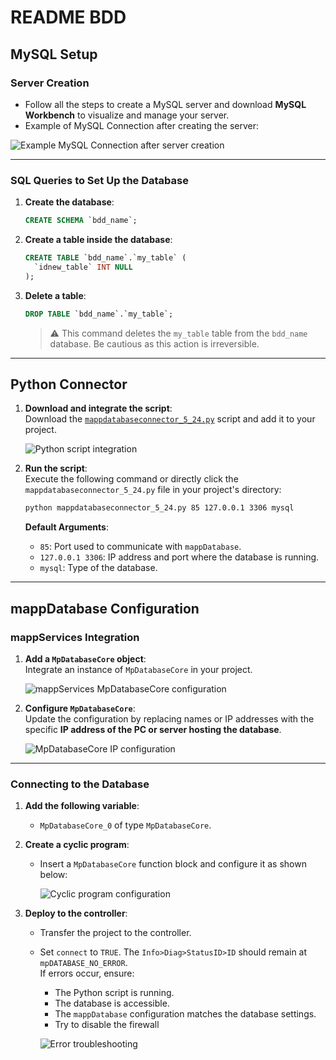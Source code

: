 
# README BDD

## MySQL Setup

### Server Creation

- Follow all the steps to create a MySQL server and download **MySQL Workbench** to visualize and manage your server.
- Example of MySQL Connection after creating the server:

![Example MySQL Connection after server creation](https://github.com/user-attachments/assets/1209ad30-40a7-44a3-8ca6-06fd27d3221e)

---

### SQL Queries to Set Up the Database

1. **Create the database**:

   ```sql
   CREATE SCHEMA `bdd_name`;
   ```

2. **Create a table inside the database**:

   ```sql
   CREATE TABLE `bdd_name`.`my_table` (
     `idnew_table` INT NULL
   );
   ```

3. **Delete a table**:

   ```sql
   DROP TABLE `bdd_name`.`my_table`;
   ```

   > ⚠️ This command deletes the `my_table` table from the `bdd_name` database. Be cautious as this action is irreversible.

---

## Python Connector

1. **Download and integrate the script**:  
   Download the [`mappdatabaseconnector_5_24.py`](mappdatabaseconnector_5_24.py) script and add it to your project.

   ![Python script integration](https://github.com/user-attachments/assets/136397f2-751c-456a-b7e1-8a8047b9b77c)


2. **Run the script**:  
   Execute the following command or directly click the `mappdatabaseconnector_5_24.py` file in your project's directory:

   ```bash
   python mappdatabaseconnector_5_24.py 85 127.0.0.1 3306 mysql
   ```

   **Default Arguments**:
   - `85`: Port used to communicate with `mappDatabase`.
   - `127.0.0.1 3306`: IP address and port where the database is running.
   - `mysql`: Type of the database.

---

## mappDatabase Configuration

### mappServices Integration

1. **Add a `MpDatabaseCore` object**:  
   Integrate an instance of `MpDatabaseCore` in your project.

   ![mappServices MpDatabaseCore configuration](https://github.com/user-attachments/assets/92b0a350-960d-428b-85ce-3db3e6567d18)

2. **Configure `MpDatabaseCore`**:  
   Update the configuration by replacing names or IP addresses with the specific **IP address of the PC or server hosting the database**.

   ![MpDatabaseCore IP configuration](https://github.com/user-attachments/assets/c32d5639-dc95-4d0f-8d3e-7e7a99126a95)

---

### Connecting to the Database

1. **Add the following variable**:
   - `MpDatabaseCore_0` of type `MpDatabaseCore`.

2. **Create a cyclic program**:
   - Insert a `MpDatabaseCore` function block and configure it as shown below:

     ![Cyclic program configuration](https://github.com/user-attachments/assets/4728084a-49fe-4fea-978d-0df7b5984a25)

3. **Deploy to the controller**:
   - Transfer the project to the controller.
   - Set `connect` to `TRUE`. The `Info>Diag>StatusID>ID` should remain at `mpDATABASE_NO_ERROR`.  
     If errors occur, ensure:
     - The Python script is running.
     - The database is accessible.
     - The `mappDatabase` configuration matches the database settings.
     - Try to disable the firewall

     ![Error troubleshooting](https://github.com/user-attachments/assets/d7e6a951-7430-454f-8882-9ae6bce3dd50)
